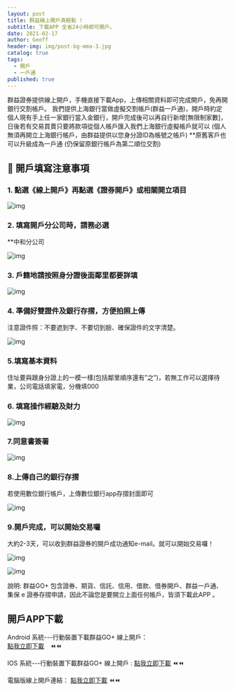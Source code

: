```yaml
---
layout: post
title: 群益線上開戶真輕鬆 !
subtitle: 下載APP 全省24小時即可開戶。
date: 2021-02-17
author: Geoff
header-img: img/post-bg-mma-3.jpg
catalog: true
tags:
  - 開戶
  - 一戶通
published: true
---
```



群益證券提供線上開戶，手機直接下載App，上傳相關資料即可完成開戶，免再開銀行交割帳戶。
我們提供上海銀行當做虛擬交割帳戶(群益一戶通)，開戶時約定個人現有手上任一家銀行當入金銀行，開戶完成後可以再自行新增[無限制家數]，日後若有交易買賣只要將款項從個人帳戶匯入我們上海銀行虛擬帳戶就可以 (個人無須再開立上海銀行帳戶，由群益提供以您身分證ID為帳號之帳戶)
**原舊客戶也可以升級成為一戶通 (仍保留原銀行帳戶為第二順位交割)

## 📌 開戶填寫注意事項

### 1. 點選《線上開戶》再點選《證券開戶》或相關開立項目

![img](https://github.com/geoff16888/capital/blob/gh-pages/img/in-post/post-capital-stock/post-capital-stock.001.png)

 
### 2. 填寫開戶分公司時，請務必選
 **中和分公司
 
![img](/img/in-post/post-capital-stock/post-capital-stock.002.png)
       
### 3. 戶籍地請按照身分證後面鄰里都要詳填 

![img](/img/in-post/post-capital-stock/post-capital-stock.004.png)
  
### 4. 準備好雙證件及銀行存摺，方便拍照上傳
注意證件照：不要遮到字、不要切到臉、確保證件的文字清楚。

![img](/img/in-post/post-capital-stock/post-capital-stock.003.png)


### 5.填寫基本資料
住址要與跟身分證上的一模一樣(包括鄰里順序還有”之”)，若無工作可以選擇待業，公司電話填家電，分機填000
 
### 6. 填寫操作經驗及財力

![img](/img/in-post/post-capital-stock/post-capital-stock.005.png)

  
### 7.同意書簽署

![img](/img/in-post/post-capital-stock/post-capital-stock.006.png)

### 8.上傳自己的銀行存摺
若使用數位銀行帳戶，上傳數位銀行app存摺封面即可

![img](/img/in-post/post-capital-stock/post-capital-stock.007.png)


### 9.開戶完成，可以開始交易囉
大約2-3天，可以收到群益證券的開戶成功通知e-mail。就可以開始交易囉！

![img](/img/in-post/post-capital-stock/post-capital-stock.008.png)

![img](/img/in-post/post-capital-stock/post-capital-stock.009.png)
 


說明: 群益GO+ 包含證券、期貨、信託、信用、借款、借券開戶、群益一戶通、集保 e 證券存摺申請，因此不論您是要開立上面任何帳戶，皆須下載此APP 。

## 開戶APP下載
                                                    
Android 系統---行動裝置下載群益GO+  線上開戶：  
[點我立即下載](https://play.google.com/store/apps/details?id=com.capital.capitalmobiwizard)　⏪⏪　

IOS 系統---行動裝置下載群益GO+  線上開戶 :
[點我立即下載](https://apps.apple.com/tw/app/qun-yigo-xian-shang-kai-hu/id1069752783)   ⏪⏪

電腦版線上開戶連結：
[點我立即下載](https://goplus.capital.com.tw/index.html)   ⏪⏪
